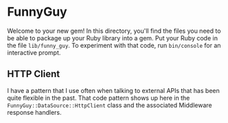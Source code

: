 # FunnyGuy

Welcome to your new gem! In this directory, you'll find the files you need to be able to package up your Ruby library into a gem. Put your Ruby code in the file `lib/funny_guy`. To experiment with that code, run `bin/console` for an interactive prompt.


## HTTP Client

I have a pattern that I use often when talking to external APIs that has been quite flexible in the past. That code pattern shows up here in the `FunnyGuy::DataSource::HttpClient` class and the associated Middleware response handlers.
